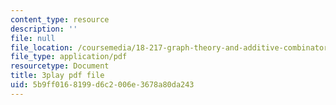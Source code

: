 ```yaml
---
content_type: resource
description: ''
file: null
file_location: /coursemedia/18-217-graph-theory-and-additive-combinatorics-fall-2019/5b9ff0168199d6c2006e3678a80da243_buEtwpGvQpI.pdf
file_type: application/pdf
resourcetype: Document
title: 3play pdf file
uid: 5b9ff016-8199-d6c2-006e-3678a80da243
---
```

